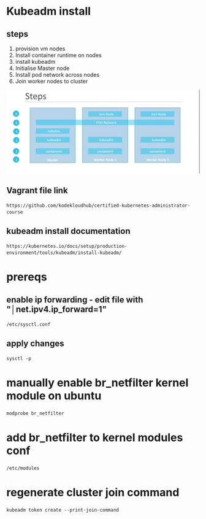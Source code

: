 # Kubeadm install

## steps
1. provision vm nodes
2. Install container runtime on nodes
3. install kubeadm
4. Initialise Master node
5. Install pod network across nodes
6. Join worker nodes to cluster

!["install steps"](/images/install-steps.png)

## Vagrant file link
`https://github.com/kodekloudhub/certified-kubernetes-administrator-course`
## kubeadm install documentation
`https://kubernetes.io/docs/setup/production-environment/tools/kubeadm/install-kubeadm/`

# prereqs
## enable ip forwarding - edit file with "│net.ipv4.ip_forward=1"
`/etc/sysctl.conf`
## apply changes
`sysctl -p`
# manually enable br_netfilter kernel module on ubuntu
`modprobe br_netfilter`
# add br_netfilter to kernel modules conf
`/etc/modules`
# regenerate cluster join command
`kubeadm token create --print-join-command`